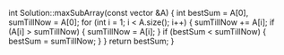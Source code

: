 int Solution::maxSubArray(const vector<int> &A) {
    int bestSum = A[0], sumTillNow = A[0];
    for (int i = 1; i < A.size(); i++) {
        sumTillNow += A[i];
        if (A[i] > sumTillNow) {
            sumTillNow = A[i];
        }
        if (bestSum < sumTillNow) {
            bestSum = sumTillNow;
        }
    }
    return bestSum;
}